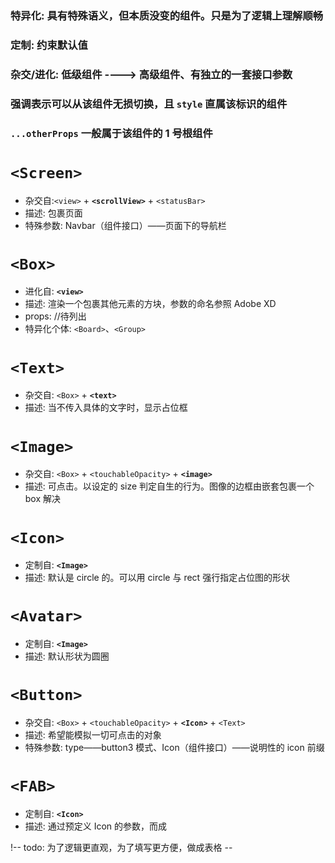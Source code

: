 ### 特异化: 具有特殊语义，但本质没变的组件。只是为了逻辑上理解顺畅

### 定制: 约束默认值

### 杂交/进化: 低级组件 ----> 高级组件、有独立的一套接口参数

### 强调表示可以从该组件无损切换，且 `style` 直属该标识的组件

### `...otherProps` 一般属于该组件的 1 号根组件

# `<Screen>`

- 杂交自:`<view>` + **`<scrollView>`** + `<statusBar>`
- 描述: 包裹页面
- 特殊参数: Navbar（组件接口）——页面下的导航栏

# `<Box>`

- 进化自: **`<view>`**
- 描述: 渲染一个包裹其他元素的方块，参数的命名参照 Adobe XD
- props: //待列出
- 特异化个体: `<Board>`、`<Group>`

# `<Text>`

- 杂交自: `<Box>` + **`<text>`**
- 描述: 当不传入具体的文字时，显示占位框

# `<Image>`

- 杂交自: `<Box>` + `<touchableOpacity>` + **`<image>`**
- 描述: 可点击。以设定的 size 判定自生的行为。图像的边框由嵌套包裹一个 box 解决

# `<Icon>`

- 定制自: **`<Image>`**
- 描述: 默认是 circle 的。可以用 circle 与 rect 强行指定占位图的形状

# `<Avatar>`

- 定制自: **`<Image>`**
- 描述: 默认形状为圆圈

# `<Button>`

- 杂交自: `<Box>` + `<touchableOpacity>` + **`<Icon>`** + `<Text>`
- 描述: 希望能模拟一切可点击的对象
- 特殊参数: type——button3 模式、Icon（组件接口）——说明性的 icon 前缀

# `<FAB>`

- 定制自: **`<Icon>`**
- 描述: 通过预定义 Icon 的参数，而成

!-- todo: 为了逻辑更直观，为了填写更方便，做成表格 --
